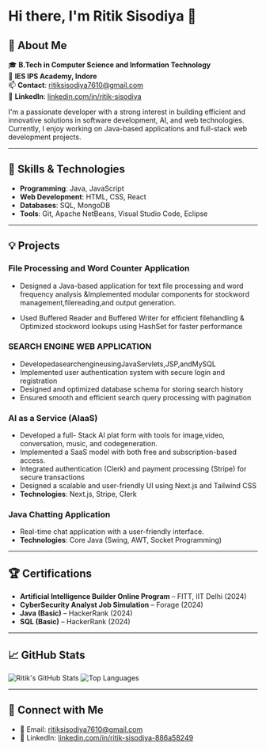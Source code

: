 # Hi there, I'm Ritik Sisodiya 👋

## 🚀 About Me

🎓 **B.Tech in Computer Science and Information Technology**  
📍 **IES IPS Academy, Indore**  
📫 **Contact**: [ritiksisodiya7610@gmail.com](mailto:ritiksisodiya7610@gmail.com)  
🔗 **LinkedIn**: [linkedin.com/in/ritik-sisodiya](https://www.linkedin.com/in/ritik-sisodiya)  

I'm a passionate developer with a strong interest in building efficient and innovative solutions in software development, AI, and web technologies. Currently, I enjoy working on Java-based applications and full-stack web development projects.

---

## 🔧 Skills & Technologies

- **Programming**: Java, JavaScript  
- **Web Development**: HTML, CSS, React  
- **Databases**: SQL, MongoDB  
- **Tools**: Git, Apache NetBeans, Visual Studio Code, Eclipse  

---

## 💡 Projects

### **File Processing and Word Counter Application**
- Designed a Java-based application for text file processing and word frequency analysis &Implemented modular components for stockword management,filereading,and output generation.

- Used Buffered Reader and Buffered Writer for efficient filehandling & Optimized stockword lookups using HashSet for faster performance


 ### **SEARCH ENGINE WEB APPLICATION**
- DevelopedasearchengineusingJavaServlets,JSP,andMySQL
- Implemented user authentication system with secure login and registration
- Designed and optimized database schema for storing search history
- Ensured smooth and efficient search query processing with pagination

### **AI as a Service (AIaaS)**
- Developed a full- Stack AI plat form with tools for image,video, conversation, music, and codegeneration.
- Implemented a SaaS model with both free and subscription-based access.
- Integrated authentication (Clerk) and payment processing (Stripe) for secure transactions
- Designed a scalable and user-friendly UI using Next.js and Tailwind CSS
- **Technologies**: Next.js, Stripe, Clerk


### **Java Chatting Application**
- Real-time chat application with a user-friendly interface.
- **Technologies**: Core Java (Swing, AWT, Socket Programming)


---

## 🏆 Certifications

- **Artificial Intelligence Builder Online Program** – FITT, IIT Delhi (2024)  
- **CyberSecurity Analyst Job Simulation** – Forage (2024)  
- **Java (Basic)** – HackerRank (2024)  
- **SQL (Basic)** – HackerRank (2024)  

---

## 📈 GitHub Stats

![Ritik's GitHub Stats](https://github-readme-stats.vercel.app/api?username=RSS772&show_icons=true&theme=radical)
![Top Languages](https://github-readme-stats.vercel.app/api/top-langs/?username=RSS772&layout=compact&theme=radical)

---

## 🌟 Connect with Me

- 📧 Email: [ritiksisodiya7610@gmail.com](mailto:ritiksisodiya7610@gmail.com)  
- 🔗 LinkedIn: [linkedin.com/in/ritik-sisodiya-886a58249](https://www.linkedin.com/in/ritik-sisodiya-886a58249)
